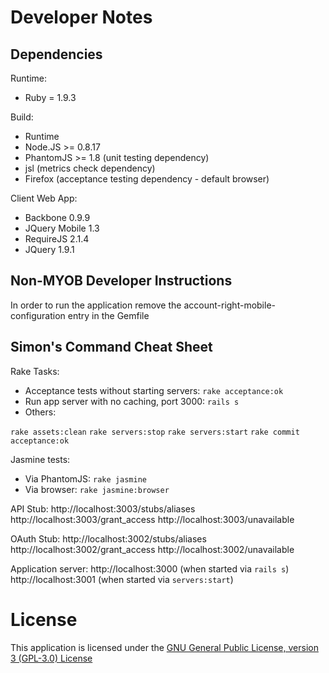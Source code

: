 Developer Notes
===============

Dependencies
------------

Runtime:
* Ruby = 1.9.3

Build:
* Runtime
* Node.JS >= 0.8.17
* PhantomJS >= 1.8 (unit testing dependency)
* jsl (metrics check dependency)
* Firefox (acceptance testing dependency - default browser)

Client Web App:
* Backbone 0.9.9
* JQuery Mobile 1.3
* RequireJS 2.1.4
* JQuery 1.9.1

Non-MYOB Developer Instructions
-------------------------------

In order to run the application remove the account-right-mobile-configuration entry in the Gemfile

Simon's Command Cheat Sheet
---------------------------

Rake Tasks:
* Acceptance tests without starting servers: ```rake acceptance:ok```
* Run app server with no caching, port 3000: ```rails s```
* Others:

```rake assets:clean```
```rake servers:stop```
```rake servers:start```
```rake commit acceptance:ok```

Jasmine tests:
* Via PhantomJS: ```rake jasmine```
* Via browser: ```rake jasmine:browser```

API Stub:
http://localhost:3003/stubs/aliases
http://localhost:3003/grant_access
http://localhost:3003/unavailable

OAuth Stub:
http://localhost:3002/stubs/aliases
http://localhost:3002/grant_access
http://localhost:3002/unavailable

Application server:
http://localhost:3000 (when started via ```rails s```)
http://localhost:3001 (when started via ```servers:start```)

License
=======

This application is licensed under the [GNU General Public License, version 3 (GPL-3.0) License](http://www.gnu.org/licenses/gpl-3.0.html)
